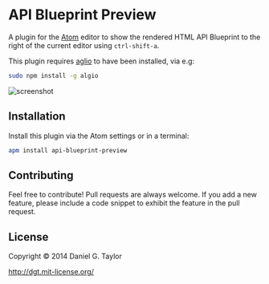 # API Blueprint Preview

A plugin for the [Atom](http://atom.io/) editor to show the rendered HTML API Blueprint to the right of the current editor using `ctrl-shift-a`.

This plugin requires [aglio](https://github.com/danielgtaylor/aglio) to have been installed, via e.g:

```bash
sudo npm install -g algio
```

![screenshot](https://f.cloud.github.com/assets/106826/2406778/3dafb1d0-aa79-11e3-8e77-d0c7320a073b.png)

## Installation
Install this plugin via the Atom settings or in a terminal:

```bash
apm install api-blueprint-preview
```

## Contributing

Feel free to contribute! Pull requests are always welcome. If you add a new feature, please include a code snippet to exhibit the feature in the pull request.

## License

Copyright © 2014 Daniel G. Taylor

http://dgt.mit-license.org/

